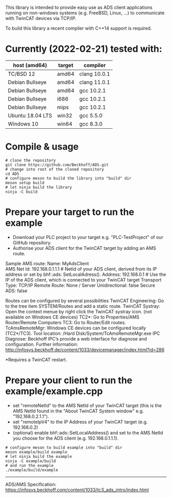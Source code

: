 This library is intended to provide easy use as ADS client applications running on non-windows systems (e.g. FreeBSD,
Linux, ...) to communicate with TwinCAT devices via TCP/IP.

To build this library a recent compiler with C++14 support is required.

Currently (2022-02-21) tested with:
===================================

| host (amd64)     | target | compiler     |
|------------------|--------|--------------|
| TC/BSD 12        | amd64  | clang 10.0.1 |
| Debian Bullseye  | amd64  | clang 11.0.1 |
| Debian Bullseye  | amd64  | gcc 10.2.1   |
| Debian Bullseye  | i686   | gcc 10.2.1   |
| Debian Bullseye  | mips   | gcc 10.2.1   |
| Ubuntu 18.04 LTS | win32  | gcc 5.5.0    |
| Windows 10       | win64  | gcc 8.3.0    |

# Compile & usage

```shell
# clone the repository
git clone https://github.com/Beckhoff/ADS.git
# change into root of the cloned repository
cd ADS
# configure meson to build the library into "build" dir
meson setup build
# let ninja build the library
ninja -C build
```

# Prepare your target to run the example

- Download your PLC project to your target e.g. "PLC-TestProject" of our GitHub repository.
- Authorise your ADS client for the TwinCAT target by adding an AMS route.

Sample AMS route:
Name:           MyAdsClient     
AMS Net Id:     192.168.0.1.1.1 # NetId of your ADS client, derived from its IP address or set by bhf::ads:
SetLocalAdress().
Address:        192.168.0.1 # Use the IP of the ADS client, which is connected to your TwinCAT target
Transport Type: TCP/IP
Remote Route:   None / Server
Unidirectional: false
Secure ADS:     false

Routes can be configured by several possibilities
TwinCAT Engineering:  Go to the tree item SYSTEM/Routes and add a static route.
TwinCAT Systray:      Open the context menue by right click the TwinCAT systray icon. (not available on Windows CE
devices)
TC2*: Go to Properties/AMS Router/Remote Computers
TC3:  Go to Router/Edit routes.
TcAmsRemoteMgr: Windows CE devices can be configured locally (TC2*/TC3). Tool location: /Hard
Disk/System/TcAmsRemoteMgr.exe
IPC Diagnose: Beckhoff IPC’s provide a web interface for diagnose and configuration. Further
information: http://infosys.beckhoff.de/content/1033/devicemanager/index.html?id=286

*Requires a TwinCAT restart.

# Prepare your client to run the example/example.cpp

- set "remoteNetId" to the AMS NetId of your TwinCAT target (this is the AMS NetId found in the "About TwinCAT System
  window" e.g. "192.168.0.2.1.1").
- set "remoteIpV4" to the IP Address of your TwinCAT target (e.g. 192.168.0.2)
- (optional) enable bhf::ads::SetLocalAddress() and set to the AMS NetId you choose for the ADS client (e.g.
  192.168.0.1.1.1).

```shell
# configure meson to build example into "build" dir
meson example/build example
# let ninja build the example
ninja -C example/build
# and run the example
./example/build/example
```

---
ADS/AMS Specification: https://infosys.beckhoff.com/content/1033/tc3_ads_intro/index.html
